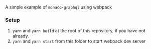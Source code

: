 A simple example of `monaco-graphql` using webpack

### Setup

1. `yarn` and `yarn build` at the root of this repository, if you have not already.
2. `yarn` and `yarn start` from this folder to start webpack dev server
